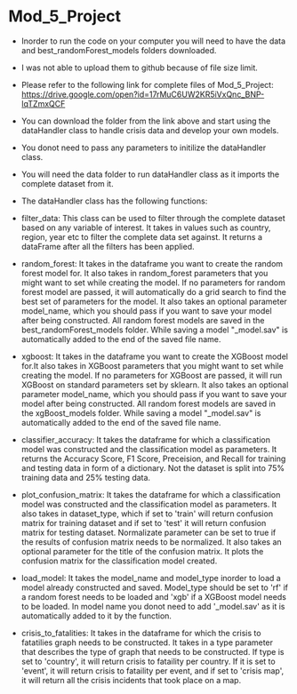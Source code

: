 # Mod_5_Project

* Inorder to run the code on your computer you will need to have the data and best_randomForest_models folders downloaded.

* I was not able to upload them to github because of file size limit.

* Please refer to the following link for complete files of Mod_5_Project: https://drive.google.com/open?id=17rMuC6UW2KR5iVxQnc_BNP-lqTZmxQCF

* You can download the folder from the link above and start using the dataHandler class to handle crisis data and develop your own models.

* You donot need to pass any parameters to initilize the dataHandler class.

* You will need the data folder to run dataHandler class as it imports the complete dataset from it.

* The dataHandler class has the following functions:

* filter_data: This class can be used to filter through the complete dataset based on any variable of interest. It takes in values such as country, region, year etc to filter the complete data set against. It returns a dataFrame after all the filters has been applied. 

* random_forest: It takes in the dataframe you want to create the random forest model for. It also takes in random_forest parameters that you might want to set while creating the model. If no parameters for random forest model are passed, it will automatically do a grid search to find the best set of parameters for the model. It also takes an optional parameter model_name, which you should pass if you want to save your model after being constructed. All random forest models are saved in the best_randomForest_models folder. While saving a model "_model.sav" is automatically added to the end of the saved file name.

* xgboost: It takes in the dataframe you want to create the XGBoost model for.It also takes in XGBoost parameters that you might want to set while creating the model. If no parameters for XGBoost are passed, it will run XGBoost on standard parameters set by sklearn. It also takes an optional parameter model_name, which you should pass if you want to save your model after being constructed. All random forest models are saved in the xgBoost_models folder. While saving a model "_model.sav" is automatically added to the end of the saved file name.

* classifier_accuracy: It takes the dataframe for which a classification model was constructed and the classification model as parameters. It returns the Accuracy Score, F1 Score, Preceision, and Recall for training and testing data in form of a dictionary. Not the dataset is split into 75% training data and 25% testing data.

* plot_confusion_matrix: It takes the dataframe for which a classification model was constructed and the classification model as parameters. It also takes in dataset_type, which if set to 'train' will return confusion matrix for training dataset and if set to 'test' it will return confusion matrix for testing dataset. Normalizate parameter can be set to true if the results of confusion matrix needs to be normalized. It also takes an optional parameter for the title of the confusion matrix. It plots the confusion matrix for the classification model created.

* load_model: It takes the model_name and model_type inorder to load a model already constructed and saved. Model_type should be set to 'rf' if a random forest needs to be loaded and 'xgb' if a XGBoost model needs to be loaded. In model name you donot need to add '_model.sav' as it is automatically added to it by the function.

* crisis_to_fatalities: It takes in the dataframe for which the crisis to fatatilies graph needs to be constructed. It takes in a type parameter that describes the type of graph that needs to be constructed. If type is set to 'country', it will return crisis to fataility per country. If it is set to 'event', it will return crisis to fataility per event, and if set to 'crisis map', it will return all the crisis incidents that took place on a map. 
